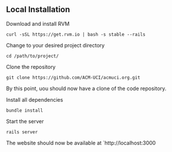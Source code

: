 Local Installation
------------------

Download and install RVM

```
curl -sSL https://get.rvm.io | bash -s stable --rails
```

Change to your desired project directory

```
cd /path/to/project/
```

Clone the repository

```
git clone https://github.com/ACM-UCI/acmuci.org.git
```

By this point, uou should now have a clone of the code repository.

Install all dependencies

```
bundle install
```

Start the server


```
rails server
```

The website should now be available at `http://localhost:3000
